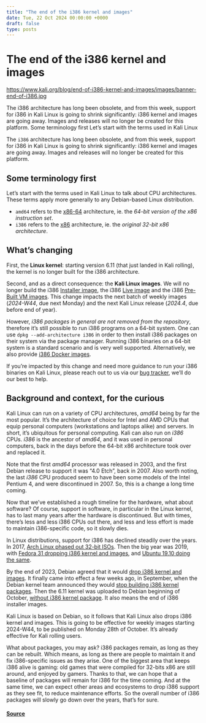 ```yaml
---
title: "The end of the i386 kernel and images"
date: Tue, 22 Oct 2024 00:00:00 +0000
draft: false
type: posts
---
```

# The end of the i386 kernel and images

https://www.kali.org/blog/end-of-i386-kernel-and-images/images/banner-end-of-i386.jpg



The i386 architecture has long been obsolete, and from this week, support for i386 in Kali Linux is going to shrink significantly: i386 kernel and images are going away. Images and releases will no longer be created for this platform. Some terminology first Let&rsquo;s start with the terms used in Kali Linux

The `i386` architecture has long been obsolete, and from this week, support for i386 in Kali Linux is going to shrink significantly: i386 kernel and images are going away. Images and releases will no longer be created for this platform.

Some terminology first
----------------------

Let’s start with the terms used in Kali Linux to talk about CPU architectures. These terms apply more generally to any Debian-based Linux distribution.

-   `amd64` refers to the [x86-64](https://en.wikipedia.org/wiki/X86-64) architecture, ie. the _64-bit version of the x86 instruction set_.
-   `i386` refers to the [x86](https://en.wikipedia.org/wiki/X86) architecture, ie. the _original 32-bit x86 architecture_.

What’s changing
---------------

First, the **Linux kernel**: starting version 6.11 (that just landed in Kali rolling), the kernel is no longer built for the i386 architecture.

Second, and as a direct consequence: the **Kali Linux images**. We will no longer build the i386 [Installer image](https://www.kali.org/get-kali/#kali-installer-images), the i386 [Live image](https://www.kali.org/get-kali/#kali-live) and the i386 [Pre-Built VM images](https://www.kali.org/get-kali/#kali-virtual-machines). This change impacts the next batch of weekly images (_2024-W44_, due next Monday) and the next Kali Linux release (_2024.4_, due before end of year).

However, _i386 packages in general are not removed from the repository_, therefore it’s still possible to run i386 programs on a 64-bit system. One can use `dpkg --add-architecture i386` in order to then install i386 packages on their system via the package manager. Running i386 binaries on a 64-bit system is a standard scenario and is very well supported. Alternatively, we also provide [i386 Docker images](https://hub.docker.com/r/kalilinux/kali-rolling/tags).

If you’re impacted by this change and need more guidance to run your i386 binaries on Kali Linux, please reach out to us via our [bug tracker](https://bugs.kali.org/), we’ll do our best to help.

Background and context, for the curious
---------------------------------------

Kali Linux can run on a variety of CPU architectures, _amd64_ being by far the most popular. It’s the architecture of choice for Intel and AMD CPUs that equip personal computers (workstations and laptops alike) and servers. In short, it’s ubiquitous for personal computing. Kali can also run on _i386_ CPUs. _i386_ is the ancestor of _amd64_, and it was used in personal computers, back in the days before the 64-bit x86 architecture took over and replaced it.

Note that the first _amd64_ processor was released in 2003, and the first Debian release to support it was “4.0 Etch”, back in 2007. Also worth noting, the last _i386_ CPU produced seem to have been some models of the Intel Pentium 4, and were discontinued in 2007. So, this is a change a long time coming.

Now that we’ve established a rough timeline for the hardware, what about software? Of course, support in software, in particular in the Linux kernel, has to last many years after the hardware is discontinued. But with times, there’s less and less i386 CPUs out there, and less and less effort is made to maintain i386-specific code, so it slowly dies.

In Linux distributions, support for i386 has declined steadily over the years. In 2017, [Arch Linux phased out 32-bit ISOs](https://archlinux.org/news/phasing-out-i686-support/). Then the big year was 2019, with [Fedora 31 dropping i386 kernel and images](https://fedoramagazine.org/in-fedora-31-32-bit-i686-is-86ed/), and [Ubuntu 19.10 doing the same](https://ubuntu.com/blog/statement-on-32-bit-i386-packages-for-ubuntu-19-10-and-20-04-lts).

By the end of 2023, Debian agreed that it would [drop i386 kernel and images](https://www.theregister.com/2023/12/19/debian_to_drop_x86_32/). It finally came into effect a few weeks ago, in September, when the Debian kernel team announced they would [stop building i386 kernel packages](https://lists.debian.org/debian-release/2024/09/msg00220.html). Then the 6.11 kernel was uploaded to Debian beginning of October, [without i386 kernel package](https://lists.debian.org/debian-release/2024/10/msg00064.html). It also means the end of i386 installer images.

Kali Linux is based on Debian, so it follows that Kali Linux also drops i386 kernel and images. This is going to be effective for weekly images starting 2024-W44, to be published on Monday 28th of October. It’s already effective for Kali rolling users.

What about packages, you may ask? i386 packages remain, as long as they can be rebuilt. Which means, as long as there are people to maintain it and fix i386-specific issues as they arise. One of the biggest area that keeps i386 alive is gaming: old games that were compiled for 32-bits x86 are still around, and enjoyed by gamers. Thanks to that, we can hope that a baseline of packages will remain for i386 for the time coming. And at the same time, we can expect other areas and ecosystems to drop i386 support as they see fit, to reduce maintenance efforts. So the overall number of i386 packages will slowly go down over the years, that’s for sure.

#### [Source](https://www.kali.org/blog/end-of-i386-kernel-and-images/)

